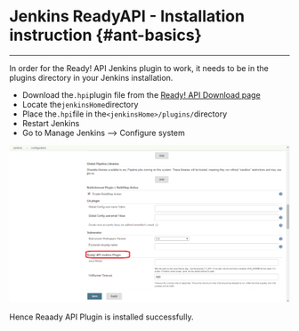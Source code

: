 # Jenkins ReadyAPI - Installation instruction {#ant-basics}

---

In order for the Ready! API Jenkins plugin to work, it needs to be in the plugins directory in your Jenkins installation.

* Download the`.hpi`plugin file from the [Ready! API Download page](http://support.smartbear.com/downloads/readyapi)
* Locate the`jenkinsHome`directory
* Place the`.hpi`file in the`<jenkinsHome>/plugins/`directory
* Restart Jenkins
* Go to Manage Jenkins --&gt; Configure system

![](/assets/ReadyAPI_Plugin.png)

Hence Reaady API Plugin is installed successfully.

